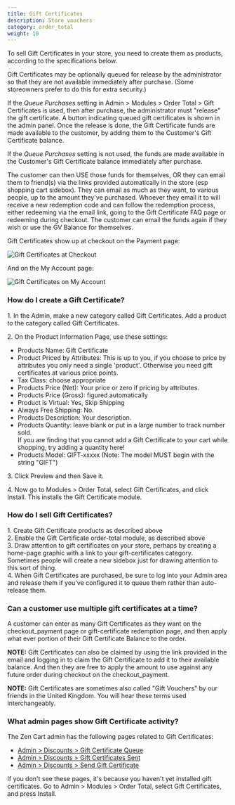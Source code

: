 ```yaml
---
title: Gift Certificates
description: Store vouchers 
category: order_total
weight: 10
---
```


To sell Gift Certificates in your store, you need to create them as products, according to the specifications below. 

Gift Certificates may be optionally queued for release by the administrator so that they are not available immediately after purchase. (Some storeowners prefer to do this for extra security.) 

If the *Queue Purchases* setting in Admin > Modules > Order Total > Gift Certificates is used, then after purchase, the administrator must "release" the gift certificate. A button indicating queued gift certificates is shown in the admin panel.  Once the release is done, the Gift Certificate funds are made available to the customer, by adding them to the Customer's Gift Certificate balance.  

If the *Queue Purchases* setting is not used, the funds are made available in the Customer's Gift Certificate balance immediately after purchase.  

The customer can then USE those funds for themselves, OR they can email them to friend(s) via the links provided automatically in the store (esp shopping cart sidebox). They can email as much as they want, to various people, up to the amount they've purchased. Whoever they email it to will receive a new redemption code and can follow the redemption process, either redeeming via the email link, going to the Gift Certificate FAQ page or redeeming during checkout. The customer can email the funds again if they wish or use the GV Balance for themselves.  

Gift Certificates show up at checkout on the Payment page: 

![Gift Certificates at Checkout](/images/gift_certificates.png) 

And on the My Account page: 

![Gift Certificates on My Account](/images/my_account_gift_certificates.png) 

### How do I create a Gift Certificate? 

1\. In the Admin, make a new category called Gift Certificates. Add a product to the category called Gift Certificates.  

2\. On the Product Information Page, use these settings: 

*   Products Name: Gift Certificate
*   Product Priced by Attributes: This is up to you, if you choose to price by attributes you only need a single 'product'.  Otherwise you need gift certificates at various price points. 
*   Tax Class: choose appropriate
*   Products Price (Net): Your price or zero if pricing by attributes.
*   Products Price (Gross): figured automatically
*   Product is Virtual: Yes, Skip Shipping
*   Always Free Shipping: No.
*   Products Description: Your description.
*   Products Quantity: leave blank or put in a large number to track number sold.  
    If you are finding that you cannot add a Gift Certificate to your cart while shopping, try adding a quantity here!
*   Products Model: GIFT-xxxxx (Note: The model MUST begin with the string "GIFT")

3\. Click Preview and then Save it.  

4\. Now go to Modules > Order Total, select Gift Certificates, and click Install. This installs the Gift Certificate module. 

### How do I sell Gift Certificates?
1\. Create Gift Certificate products as described above  
2\. Enable the Gift Certificate order-total module, as described above  
3\. Draw attention to gift certificates on your store, perhaps by creating a home-page graphic with a link to your gift-certificates category.  Sometimes people will create a new sidebox just for drawing attention to this sort of thing.  
4\. When Gift Certificates are purchased, be sure to log into your Admin area and release them if you've configured it to queue them rather than auto-release them.

### Can a customer use multiple gift certificates at a time?
A customer can enter as many Gift Certificates as they want on the checkout_payment page or gift-certificate redemption page, and then apply what ever portion of their Gift Certificate Balance to the order.

**NOTE:** Gift Certificates can also be claimed by using the link provided in the email and logging in to claim the Gift Certificate to add it to their available balance.   And then they are free to apply the amount to use against any future order during checkout on the checkout_payment.

**NOTE:** Gift Certificates are sometimes also called "Gift Vouchers" by our friends in the United Kingdom.  You will hear these terms used interchangeably. 

### What admin pages show Gift Certificate activity? 

The Zen Cart admin has the following pages related to Gift Certificates: 

- [Admin > Discounts > Gift Certificate Queue](/user/admin_pages/discounts/gift_certificate_queue/)
- [Admin > Discounts > Gift Certificates Sent](/user/admin_pages/discounts/gift_certificates_sent/)
- [Admin > Discounts > Send Gift Certificate](/user/admin_pages/discounts/send_gift_certificate/)

If you don't see these pages, it's because you haven't yet installed gift certificates. Go to Admin > Modules > Order Total, select Gift Certificates, and press Install. 
